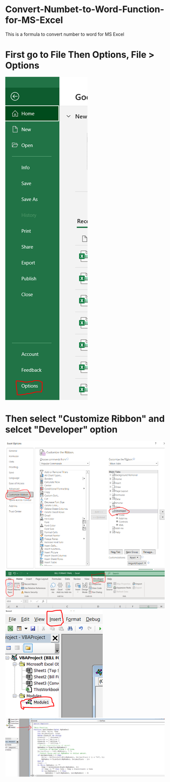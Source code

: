 # Convert-Numbet-to-Word-Function-for-MS-Excel
This is a formula to convert number to word for MS Excel

# First go to File Then Options, File > Options

<img src="Images/1.PNG">

# Then select "Customize Ribbon" and selcet "Developer" option

<img src="Images/2.PNG">
<img src="Images/3.PNG">
<img src="Images/4.PNG">
<img src="Images/5.PNG">
